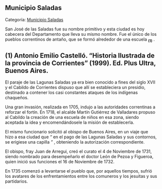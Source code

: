 ## Municipio Saladas

Categoría: [Municipio Saladas](http://descubrircorrientes.com.ar/2012/index.php/1976-geografia/9-geografia-politica/departamento-saladas/division-politica-de-saladas-municipios/municipio-saladas)

San José de las Saladas fue su nombre primitivo y esta ciudad es hoy cabecera del Departamento que lleva su mismo nombre. Fue el único de los pueblos correntinos de antaño, que se formó alrededor de una escuela <sub><strong><span><span>(1)</span></span></strong></sub> .

## **(1)** Antonio Emilio Castelló. “Historia Ilustrada de la provincia de Corrientes” (1999). Ed. Plus Ultra, Buenos Aires.

El paraje de las Lagunas Saladas ya era bien conocido a fines del siglo XVII y el Cabildo de Corrientes dispuso que allí se estableciera un presidio, destinado a contener los casi constantes ataques de los indígenas chaqueños.

Una gran invasión, realizada en 1705, indujo a las autoridades correntinas a reforzar el fortín. En 1718, el alcalde Martín Gutiérrez de Valladares propuso al Cabildo la creación de una escuela de niños en esa zona, siendo aceptada la idea y encomendándosele la misión de establecerla.

El mismo funcionario solicitó al obispo de Buenos Aires, en un viaje que hizo a esa ciudad que _“_ en el pago de las Lagunas Saladas y sus contornos, se erigiese una capilla _”_ , obteniendo la autorización correspondiente.

El obispo, fray Juan de Arregui, creó el curato el 4 de Noviembre de 1731, siendo nombrado para desempeñarlo el doctor León de Pezoa y Figueroa, quien inició sus funciones el 16 de Noviembre de 1732.

En 1735 comenzó a levantarse el pueblo que, por aquellos tiempos, sufrió los avatares de los enfrentamientos entre los comuneros y los jesuitas y sus partidarios.
